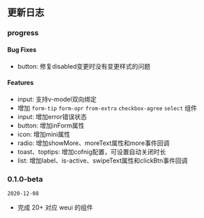 ## 更新日志

### progress

#### Bug Fixes

- button: 修复disabled变更时没有变更样式的问题

#### Features

- input: 支持v-model双向绑定
- 增加 `form-tip` `form-opr` `from-extra` `checkbox-agree` `select` 组件
- input: 增加error错误状态
- button: 增加inForm属性
- icon: 增加mini属性
- radio: 增加showMore、moreText属性和more事件回调
- toast、toptips: 增加cofnig配置，可设置自动关闭时长
- list: 增加label、is-active、swipeText属性和clickBtn事件回调

### 0.1.0-beta

`2020-12-08`

- 完成 20+ 对应 weui 的组件